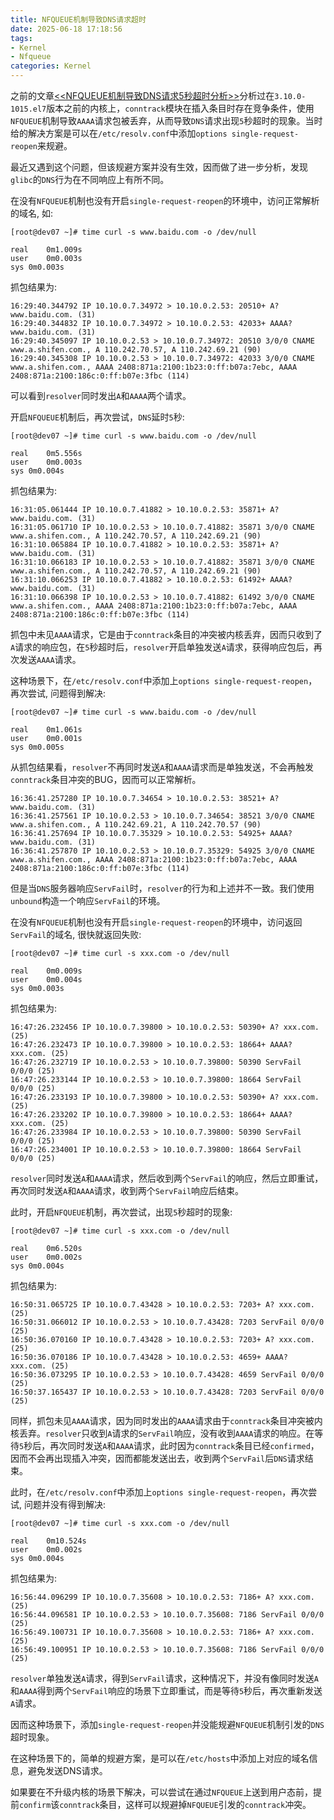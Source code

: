 ```yaml
---
title: NFQUEUE机制导致DNS请求超时
date: 2025-06-18 17:18:56
tags:
- Kernel
- Nfqueue
categories: Kernel
---
```

之前的文章[<<NFQUEUE机制导致DNS请求5秒超时分析>>](/2021/12/29/nfqueue-dns/)分析过在`3.10.0-1015.el7`版本之前的内核上，`conntrack`模块在插入条目时存在竞争条件，使用`NFQUEUE`机制导致`AAAA`请求包被丢弃，从而导致`DNS`请求出现`5`秒超时的现象。当时给的解决方案是可以在`/etc/resolv.conf`中添加`options single-request-reopen`来规避。

最近又遇到这个问题，但该规避方案并没有生效，因而做了进一步分析，发现`glibc`的`DNS`行为在不同响应上有所不同。

在没有`NFQUEUE`机制也没有开启`single-request-reopen`的环境中，访问正常解析的域名, 如:

```plain
[root@dev07 ~]# time curl -s www.baidu.com -o /dev/null

real	0m1.009s
user	0m0.003s
sys	0m0.003s
```

抓包结果为:
```plain
16:29:40.344792 IP 10.10.0.7.34972 > 10.10.0.2.53: 20510+ A? www.baidu.com. (31)
16:29:40.344832 IP 10.10.0.7.34972 > 10.10.0.2.53: 42033+ AAAA? www.baidu.com. (31)
16:29:40.345097 IP 10.10.0.2.53 > 10.10.0.7.34972: 20510 3/0/0 CNAME www.a.shifen.com., A 110.242.70.57, A 110.242.69.21 (90)
16:29:40.345308 IP 10.10.0.2.53 > 10.10.0.7.34972: 42033 3/0/0 CNAME www.a.shifen.com., AAAA 2408:871a:2100:1b23:0:ff:b07a:7ebc, AAAA 2408:871a:2100:186c:0:ff:b07e:3fbc (114)
```

可以看到`resolver`同时发出`A`和`AAAA`两个请求。

<!--more-->

开启`NFQUEUE`机制后，再次尝试，`DNS`延时`5`秒:
```plain
[root@dev07 ~]# time curl -s www.baidu.com -o /dev/null

real	0m5.556s
user	0m0.003s
sys	0m0.004s
```

抓包结果为:
```plain
16:31:05.061444 IP 10.10.0.7.41882 > 10.10.0.2.53: 35871+ A? www.baidu.com. (31)
16:31:05.061710 IP 10.10.0.2.53 > 10.10.0.7.41882: 35871 3/0/0 CNAME www.a.shifen.com., A 110.242.70.57, A 110.242.69.21 (90)
16:31:10.065884 IP 10.10.0.7.41882 > 10.10.0.2.53: 35871+ A? www.baidu.com. (31)
16:31:10.066183 IP 10.10.0.2.53 > 10.10.0.7.41882: 35871 3/0/0 CNAME www.a.shifen.com., A 110.242.70.57, A 110.242.69.21 (90)
16:31:10.066253 IP 10.10.0.7.41882 > 10.10.0.2.53: 61492+ AAAA? www.baidu.com. (31)
16:31:10.066398 IP 10.10.0.2.53 > 10.10.0.7.41882: 61492 3/0/0 CNAME www.a.shifen.com., AAAA 2408:871a:2100:1b23:0:ff:b07a:7ebc, AAAA 2408:871a:2100:186c:0:ff:b07e:3fbc (114)
```

抓包中未见`AAAA`请求，它是由于`conntrack`条目的冲突被内核丢弃，因而只收到了`A`请求的响应包，在`5`秒超时后，`resolver`开启单独发送`A`请求，获得响应包后，再次发送`AAAA`请求。

这种场景下，在`/etc/resolv.conf`中添加上`options single-request-reopen`，再次尝试, 问题得到解决:
```plain
[root@dev07 ~]# time curl -s www.baidu.com -o /dev/null

real	0m1.061s
user	0m0.001s
sys	0m0.005s
```

从抓包结果看，`resolver`不再同时发送`A`和`AAAA`请求而是单独发送，不会再触发`conntrack`条目冲突的BUG，因而可以正常解析。
```plain
16:36:41.257280 IP 10.10.0.7.34654 > 10.10.0.2.53: 38521+ A? www.baidu.com. (31)
16:36:41.257561 IP 10.10.0.2.53 > 10.10.0.7.34654: 38521 3/0/0 CNAME www.a.shifen.com., A 110.242.69.21, A 110.242.70.57 (90)
16:36:41.257694 IP 10.10.0.7.35329 > 10.10.0.2.53: 54925+ AAAA? www.baidu.com. (31)
16:36:41.257870 IP 10.10.0.2.53 > 10.10.0.7.35329: 54925 3/0/0 CNAME www.a.shifen.com., AAAA 2408:871a:2100:1b23:0:ff:b07a:7ebc, AAAA 2408:871a:2100:186c:0:ff:b07e:3fbc (114)
```

但是当`DNS`服务器响应`ServFail`时，`resolver`的行为和上述并不一致。我们使用`unbound`构造一个响应`ServFail`的环境。

在没有`NFQUEUE`机制也没有开启`single-request-reopen`的环境中，访问返回`ServFail`的域名, 很快就返回失败:
```plain
[root@dev07 ~]# time curl -s xxx.com -o /dev/null

real	0m0.009s
user	0m0.004s
sys	0m0.003s
```

抓包结果为:
```plain
16:47:26.232456 IP 10.10.0.7.39800 > 10.10.0.2.53: 50390+ A? xxx.com. (25)
16:47:26.232473 IP 10.10.0.7.39800 > 10.10.0.2.53: 18664+ AAAA? xxx.com. (25)
16:47:26.232719 IP 10.10.0.2.53 > 10.10.0.7.39800: 50390 ServFail 0/0/0 (25)
16:47:26.233144 IP 10.10.0.2.53 > 10.10.0.7.39800: 18664 ServFail 0/0/0 (25)
16:47:26.233193 IP 10.10.0.7.39800 > 10.10.0.2.53: 50390+ A? xxx.com. (25)
16:47:26.233202 IP 10.10.0.7.39800 > 10.10.0.2.53: 18664+ AAAA? xxx.com. (25)
16:47:26.233984 IP 10.10.0.2.53 > 10.10.0.7.39800: 50390 ServFail 0/0/0 (25)
16:47:26.234001 IP 10.10.0.2.53 > 10.10.0.7.39800: 18664 ServFail 0/0/0 (25)
```

`resolver`同时发送`A`和`AAAA`请求，然后收到两个`ServFail`的响应，然后立即重试，再次同时发送`A`和`AAAA`请求，收到两个`ServFail`响应后结束。

此时，开启`NFQUEUE`机制，再次尝试，出现`5`秒超时的现象:
```plain
[root@dev07 ~]# time curl -s xxx.com -o /dev/null

real	0m6.520s
user	0m0.002s
sys	0m0.004s
```

抓包结果为:
```plain
16:50:31.065725 IP 10.10.0.7.43428 > 10.10.0.2.53: 7203+ A? xxx.com. (25)
16:50:31.066012 IP 10.10.0.2.53 > 10.10.0.7.43428: 7203 ServFail 0/0/0 (25)
16:50:36.070160 IP 10.10.0.7.43428 > 10.10.0.2.53: 7203+ A? xxx.com. (25)
16:50:36.070186 IP 10.10.0.7.43428 > 10.10.0.2.53: 4659+ AAAA? xxx.com. (25)
16:50:36.073295 IP 10.10.0.2.53 > 10.10.0.7.43428: 4659 ServFail 0/0/0 (25)
16:50:37.165437 IP 10.10.0.2.53 > 10.10.0.7.43428: 7203 ServFail 0/0/0 (25)
```

同样，抓包未见`AAAA`请求，因为同时发出的`AAAA`请求由于`conntrack`条目冲突被内核丢弃。`resolver`只收到`A`请求的`ServFail`响应，没有收到`AAAA`请求的响应。在等待`5`秒后，再次同时发送`A`和`AAAA`请求，此时因为`conntrack`条目已经`confirmed`，因而不会再出现插入冲突，因而都能发送出去，收到两个`ServFail`后`DNS`请求结束。

此时，在`/etc/resolv.conf`中添加上`options single-request-reopen`，再次尝试, 问题并没有得到解决:
```plain
[root@dev07 ~]# time curl -s xxx.com -o /dev/null

real	0m10.524s
user	0m0.002s
sys	0m0.004s
```

抓包结果为:
```plain
16:56:44.096299 IP 10.10.0.7.35608 > 10.10.0.2.53: 7186+ A? xxx.com. (25)
16:56:44.096581 IP 10.10.0.2.53 > 10.10.0.7.35608: 7186 ServFail 0/0/0 (25)
16:56:49.100731 IP 10.10.0.7.35608 > 10.10.0.2.53: 7186+ A? xxx.com. (25)
16:56:49.100951 IP 10.10.0.2.53 > 10.10.0.7.35608: 7186 ServFail 0/0/0 (25)
```

`resolver`单独发送`A`请求，得到`ServFail`请求，这种情况下，并没有像同时发送`A`和`AAAA`得到两个`ServFail`响应的场景下立即重试，而是等待`5`秒后，再次重新发送`A`请求。

因而这种场景下，添加`single-request-reopen`并没能规避`NFQUEUE`机制引发的`DNS`超时现象。

在这种场景下的，简单的规避方案，是可以在`/etc/hosts`中添加上对应的域名信息，避免发送DNS请求。

如果要在不升级内核的场景下解决，可以尝试在通过`NFQUEUE`上送到用户态前，提前`confirm`该`conntrack`条目，这样可以规避掉`NFQUEUE`引发的`conntrack`冲突。
